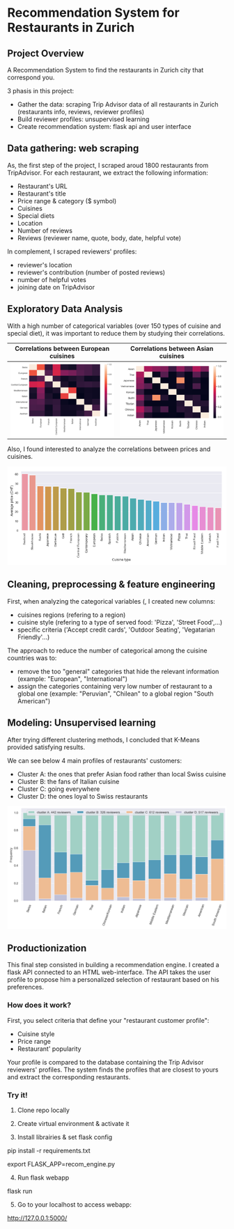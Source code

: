 # Recommendation System for Restaurants in Zurich

## Project Overview

A Recommendation System to find the restaurants in Zurich city that correspond you.

3 phasis in this project:
- Gather the data: scraping Trip Advisor data of all restaurants in Zurich (restaurants info, reviews, reviewer profiles)
- Build reviewer profiles: unsupervised learning
- Create recommendation system: flask api and user interface

## Data gathering: web scraping

As, the first step of the project, I scraped aroud 1800 restaurants from TripAdvisor.
For each restaurant, we extract the following information:
- Restaurant's URL
- Restaurant's title
- Price range & category ($ symbol)
- Cuisines
- Special diets
- Location
- Number of reviews
- Reviews (reviewer name, quote, body, date, helpful vote)

In complement, I scraped reviewers' profiles:
- reviewer's location
- reviewer's contribution (number of posted reviews)
- number of helpful votes
- joining date on TripAdvisor

## Exploratory Data Analysis

With a high number of categorical variables (over 150 types of cuisine and special diet), it was important to reduce them by studying their correlations.

Correlations between European cuisines            |  Correlations between Asian cuisines   
:-------------------------:|:-------------------------:
![](/images/correlation1_resized.PNG)  |  ![](/images/correlation2.PNG)

Also, I found interested to analyze the correlations between prices and cuisines.

![](/images/price_cuisine_corr.png)

## Cleaning, preprocessing & feature engineering

First, when analyzing the categorical variables (, I created new columns:
- cuisines regions (refering to a region)
- cuisine style (refering to a type of served food: 'Pizza', 'Street Food',...)
- specific criteria ('Accept credit cards', 'Outdoor Seating', 'Vegatarian Friendly'...)

The approach to reduce the number of categorical among the cuisine countries was to:
- remove the too "general" categories that hide the relevant information  (example: "European", "International")
- assign the categories containing very low number of restaurant to a global one (example: "Peruvian", "Chilean" to a global region "South American")


## Modeling: Unsupervised learning

After trying different clustering methods, I concluded that K-Means provided satisfying results.

We can see below 4 main profiles of restaurants' customers:
- Cluster A: the ones that prefer Asian food rather than local Swiss cuisine
- Cluster B: the fans of Italian cuisine
- Cluster C: going everywhere
- Cluster D: the ones loyal to Swiss restaurants

<img src="/images/clusters.png" width="720">

## Productionization

This final step consisted in building a recommendation engine.
I created a flask API connected to an HTML web-interface. 
The API takes the user profile to propose him a personalized selection of restaurant based on his preferences.

### How does it work?

First, you select criteria that define your "restaurant customer profile":
- Cuisine style
- Price range
- Restaurant' popularity

Your profile is compared to the database containing the Trip Advisor reviewers' profiles.
The system finds the profiles that are closest to yours and extract the corresponding restaurants.

### Try it!

1. Clone repo locally

2. Create virtual environment & activate it

3. Install librairies & set flask config

pip install -r requirements.txt

export FLASK_APP=recom_engine.py

4. Run flask webapp

flask run

5. Go to your localhost to access webapp:

http://127.0.0.1:5000/

